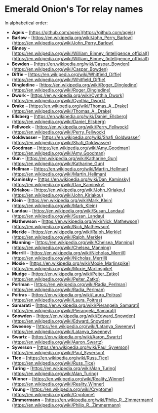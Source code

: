 # Emerald Onion's Tor relay names

In alphabetical order:

- **Ageis** – [https://github.com/ageis](https://github.com/ageis)
- **Barlow** – [https://en.wikipedia.org/wiki/John_Perry_Barlow](https://en.wikipedia.org/wiki/John_Perry_Barlow)  
- **Binney** – [https://en.wikipedia.org/wiki/William_Binney_(intelligence_official)](https://en.wikipedia.org/wiki/William_Binney_(intelligence_official))
- **Bowden** – [https://en.wikipedia.org/wiki/Caspar_Bowden](https://en.wikipedia.org/wiki/Caspar_Bowden)  
- **Diffie** – [https://en.wikipedia.org/wiki/Whitfield_Diffie](https://en.wikipedia.org/wiki/Whitfield_Diffie)  
- **Dingledine** – [https://en.wikipedia.org/wiki/Roger_Dingledine](https://en.wikipedia.org/wiki/Roger_Dingledine)
- **Dwork** – [https://en.wikipedia.org/wiki/Cynthia_Dwork](https://en.wikipedia.org/wiki/Cynthia_Dwork)  
- **Drake** – [https://en.wikipedia.org/wiki/Thomas_A._Drake](https://en.wikipedia.org/wiki/Thomas_A._Drake)
- **Ellsberg** – [https://en.wikipedia.org/wiki/Daniel_Ellsberg](https://en.wikipedia.org/wiki/Daniel_Ellsberg)  
- **Fellwock** – [https://en.wikipedia.org/wiki/Perry_Fellwock](https://en.wikipedia.org/wiki/Perry_Fellwock)  
- **Goldwasser** – [https://en.wikipedia.org/wiki/Shafi_Goldwasser](https://en.wikipedia.org/wiki/Shafi_Goldwasser)  
- **Goodman** – [https://en.wikipedia.org/wiki/Amy_Goodman](https://en.wikipedia.org/wiki/Amy_Goodman)  
- **Gun** – [https://en.wikipedia.org/wiki/Katharine_Gun](https://en.wikipedia.org/wiki/Katharine_Gun)  
- **Hellman** – [https://en.wikipedia.org/wiki/Martin_Hellman](https://en.wikipedia.org/wiki/Martin_Hellman)  
- **Kaminsky** – [https://en.wikipedia.org/wiki/Dan_Kaminsky](https://en.wikipedia.org/wiki/Dan_Kaminsky)  
- **Kiriakou** – [https://en.wikipedia.org/wiki/John_Kiriakou](https://en.wikipedia.org/wiki/John_Kiriakou)  
- **Klein** – [https://en.wikipedia.org/wiki/Mark_Klein](https://en.wikipedia.org/wiki/Mark_Klein)  
- **Landau** – [https://en.wikipedia.org/wiki/Susan_Landau](https://en.wikipedia.org/wiki/Susan_Landau)  
- **Mathewson** – [https://en.wikipedia.org/wiki/Nick_Mathewson](https://en.wikipedia.org/wiki/Nick_Mathewson)  
- **Merkle** – [https://en.wikipedia.org/wiki/Ralph_Merkle](https://en.wikipedia.org/wiki/Ralph_Merkle)  
- **Manning** – [https://en.wikipedia.org/wiki/Chelsea_Manning](https://en.wikipedia.org/wiki/Chelsea_Manning)  
- **Merrill** – [https://en.wikipedia.org/wiki/Nicholas_Merrill](https://en.wikipedia.org/wiki/Nicholas_Merrill)  
- **Moxie** – [https://en.wikipedia.org/wiki/Moxie_Marlinspike](https://en.wikipedia.org/wiki/Moxie_Marlinspike)  
- **Mudge** – [https://en.wikipedia.org/wiki/Peiter_Zatko](https://en.wikipedia.org/wiki/Peiter_Zatko)
- **Perlman** – [https://en.wikipedia.org/wiki/Radia_Perlman](https://en.wikipedia.org/wiki/Radia_Perlman)  
- **Poitras** – [https://en.wikipedia.org/wiki/Laura_Poitras](https://en.wikipedia.org/wiki/Laura_Poitras)  
- **Samarati** – [https://en.wikipedia.org/wiki/Pierangela_Samarati](https://en.wikipedia.org/wiki/Pierangela_Samarati)  
- **Snowden** – [https://en.wikipedia.org/wiki/Edward_Snowden](https://en.wikipedia.org/wiki/Edward_Snowden)  
- **Sweeney** – [https://en.wikipedia.org/wiki/Latanya_Sweeney](https://en.wikipedia.org/wiki/Latanya_Sweeney)  
- **Swartz** – [https://en.wikipedia.org/wiki/Aaron_Swartz](https://en.wikipedia.org/wiki/Aaron_Swartz)  
- **Syverson** – [https://en.wikipedia.org/wiki/Paul_Syverson](https://en.wikipedia.org/wiki/Paul_Syverson)  
- **Tice** – [https://en.wikipedia.org/wiki/Russ_Tice](https://en.wikipedia.org/wiki/Russ_Tice)  
- **Turing** – [https://en.wikipedia.org/wiki/Alan_Turing](https://en.wikipedia.org/wiki/Alan_Turing)  
- **Winner** – [https://en.wikipedia.org/wiki/Reality_Winner](https://en.wikipedia.org/wiki/Reality_Winner)  
- **Young** – [https://en.wikipedia.org/wiki/Cryptome](https://en.wikipedia.org/wiki/Cryptome)  
- **Zimmermann** – [https://en.wikipedia.org/wiki/Philip_R._Zimmermann](https://en.wikipedia.org/wiki/Philip_R._Zimmermann)  
